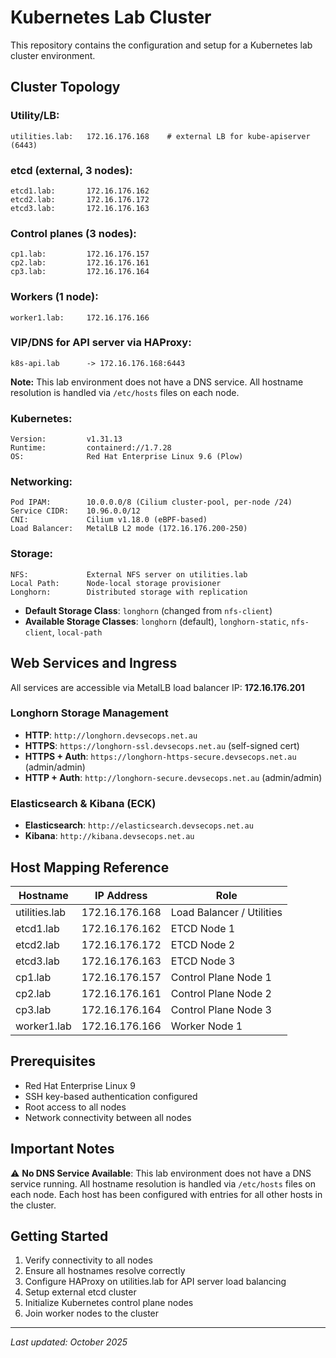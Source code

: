 # Kubernetes Lab Cluster

This repository contains the configuration and setup for a Kubernetes lab cluster environment.

## Cluster Topology

### Utility/LB:
```
utilities.lab:   172.16.176.168    # external LB for kube-apiserver (6443)
```

### etcd (external, 3 nodes):
```
etcd1.lab:       172.16.176.162
etcd2.lab:       172.16.176.172
etcd3.lab:       172.16.176.163
```

### Control planes (3 nodes):
```
cp1.lab:         172.16.176.157
cp2.lab:         172.16.176.161
cp3.lab:         172.16.176.164
```

### Workers (1 node):
```
worker1.lab:     172.16.176.166
```

### VIP/DNS for API server via HAProxy:
```
k8s-api.lab      -> 172.16.176.168:6443
```

**Note:** This lab environment does not have a DNS service. All hostname resolution is handled via `/etc/hosts` files on each node.

### Kubernetes:
```
Version:         v1.31.13
Runtime:         containerd://1.7.28
OS:              Red Hat Enterprise Linux 9.6 (Plow)
```

### Networking:
```
Pod IPAM:        10.0.0.0/8 (Cilium cluster-pool, per-node /24)
Service CIDR:    10.96.0.0/12
CNI:             Cilium v1.18.0 (eBPF-based)
Load Balancer:   MetalLB L2 mode (172.16.176.200-250)
```

### Storage:
```
NFS:             External NFS server on utilities.lab
Local Path:      Node-local storage provisioner
Longhorn:        Distributed storage with replication
```
- **Default Storage Class**: `longhorn` (changed from `nfs-client`)
- **Available Storage Classes**: `longhorn` (default), `longhorn-static`, `nfs-client`, `local-path`

## Web Services and Ingress

All services are accessible via MetalLB load balancer IP: **172.16.176.201**

### Longhorn Storage Management
- **HTTP**: `http://longhorn.devsecops.net.au`
- **HTTPS**: `https://longhorn-ssl.devsecops.net.au` (self-signed cert)
- **HTTPS + Auth**: `https://longhorn-https-secure.devsecops.net.au` (admin/admin)
- **HTTP + Auth**: `http://longhorn-secure.devsecops.net.au` (admin/admin)

### Elasticsearch & Kibana (ECK)
- **Elasticsearch**: `http://elasticsearch.devsecops.net.au`
- **Kibana**: `http://kibana.devsecops.net.au`

## Host Mapping Reference

| Hostname | IP Address | Role |
|----------|------------|------|
| utilities.lab | 172.16.176.168 | Load Balancer / Utilities |
| etcd1.lab | 172.16.176.162 | ETCD Node 1 |
| etcd2.lab | 172.16.176.172 | ETCD Node 2 |
| etcd3.lab | 172.16.176.163 | ETCD Node 3 |
| cp1.lab | 172.16.176.157 | Control Plane Node 1 |
| cp2.lab | 172.16.176.161 | Control Plane Node 2 |
| cp3.lab | 172.16.176.164 | Control Plane Node 3 |
| worker1.lab | 172.16.176.166 | Worker Node 1 |

## Prerequisites

- Red Hat Enterprise Linux 9
- SSH key-based authentication configured
- Root access to all nodes
- Network connectivity between all nodes

## Important Notes

⚠️ **No DNS Service Available**: This lab environment does not have a DNS service running. All hostname resolution is handled via `/etc/hosts` files on each node. Each host has been configured with entries for all other hosts in the cluster.

## Getting Started

1. Verify connectivity to all nodes
2. Ensure all hostnames resolve correctly
3. Configure HAProxy on utilities.lab for API server load balancing
4. Setup external etcd cluster
5. Initialize Kubernetes control plane nodes
6. Join worker nodes to the cluster

---

*Last updated: October 2025*
